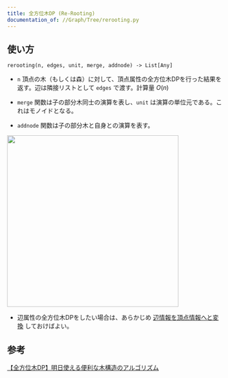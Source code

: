 ```yaml
---
title: 全方位木DP (Re-Rooting)
documentation_of: //Graph/Tree/rerooting.py
---
```


## 使い方
`rerooting(n, edges, unit, merge, addnode) -> List[Any]`  
- `n` 頂点の木（もしくは森）に対して、頂点属性の全方位木DPを行った結果を返す。辺は隣接リストとして `edges` で渡す。計算量 $O(n)$

- `merge` 関数は子の部分木同士の演算を表し、`unit` は演算の単位元である。これはモノイドとなる。

- `addnode` 関数は子の部分木と自身との演算を表す。  
<img src="https://Neterukun1993.github.io/Library/rerooting.png" width="400">

- 辺属性の全方位木DPをしたい場合は、あらかじめ [辺情報を頂点情報へと変換](https://neterukun1993.github.io/Library/Graph/misc/edge_to_vertex.py) しておけばよい。

## 参考
[【全方位木DP】明日使える便利な木構造のアルゴリズム](https://qiita.com/keymoon/items/2a52f1b0fb7ef67fb89e)
